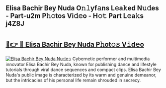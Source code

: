 ## Elisa Bachir Bey Nuda O𝚗𝚕yf𝚊ns L𝚎a𝚔ed N𝚞𝚍es - Part-u2m P𝚑𝚘tos Vi𝚍𝚎o - H𝚘𝚝 Part L𝚎a𝚔s j4Z8J

# <h2><a href="http://kf324n8.oniu.top/?m=Elisa+Bachir+Bey+Nuda">🔗👉 🔴 Elisa Bachir Bey Nuda P𝚑ot𝚘𝚜 V𝚒d𝚎o</a></h2>

[![Elisa Bachir Bey Nuda Nu𝚍e𝚜](https://i.imgur.com/0qMVB7G.gif)](http://kf324n8.oniu.top/?m=Elisa+Bachir+Bey+Nuda)
Cybernetic performer and multimedia innovator Elisa Bachir Bey Nuda, known for publishing dance and lifestyle tutorials through viral dance sequences and compact clips. Elisa Bachir Bey Nuda's public image is characterized by its warm and genuine demeanor, but the intricacies of his personal life remain shrouded in secrecy.  

